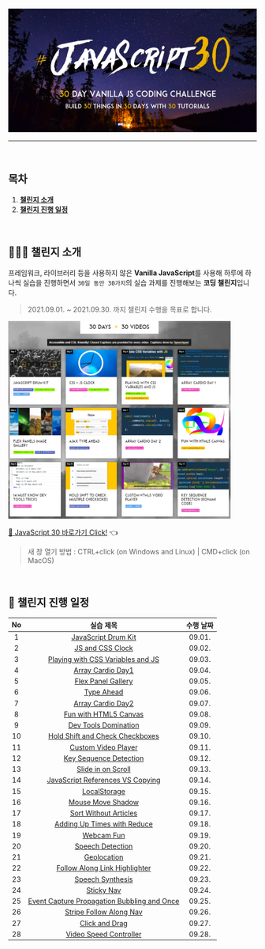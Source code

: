 <div align="center">    
  <br />
  <img src="./readme_assets/js30_logo.jpg" alt="JavaScript 30" height="250px" />
  <hr />
  <br />
</div>

## 목차

1. [**챌린지 소개**](#1)
2. [**챌린지 진행 일정**](#2)

<br />

<div id="1"></div>

## 💁🏻‍♂ 챌린지 소개

프레임워크, 라이브러리 등을 사용하지 않은 **Vanilla JavaScript**를 사용해 하루에 하나씩 실습을 진행하면서 `30일 동안 30가지`의 실습 과제를 진행해보는 **코딩 챌린지**입니다.

> 2021.09.01. ~ 2021.09.30. 까지 챌린지 수행을 목표로 합니다.

<img src="./readme_assets/example-page.png" alt="30 DAYS x 30 VIDEOS" height="400px" />

[🔗 JavaScript 30 바로가기 Click!](https://javascript30.com/) 👈

> 새 창 열기 방법 : CTRL+click (on Windows and Linux) | CMD+click (on MacOS)

<br />

<div id="2"></div>

## 📅 챌린지 진행 일정

| No  |                                                                           실습 제목                                                                            | 수행 날짜 |
| :-: | :------------------------------------------------------------------------------------------------------------------------------------------------------------: | :-------: |
|  1  |                         [JavaScript Drum Kit](https://github.com/JeongHwan-dev/javascript30-course/tree/master/01-JavaScript-Drum-Kit)                         |  09.01.   |
|  2  |                            [JS and CSS Clock](https://github.com/JeongHwan-dev/javascript30-course/tree/master/02-JS-and-CSS-Clock)                            |  09.02.   |
|  3  |                     [Playing with CSS Variables and JS](https://github.com/JeongHwan-dev/javascript30-course/tree/master/03-CSS-Variables)                     |  09.03.   |
|  4  |                           [Array Cardio Day1](https://github.com/JeongHwan-dev/javascript30-course/tree/master/04-Array-Cardio-Day1)                           |  09.04.   |
|  5  |                          [Flex Panel Gallery](https://github.com/JeongHwan-dev/javascript30-course/tree/master/05-Flex-Panel-Gallery)                          |  09.05.   |
|  6  |                                  [Type Ahead](https://github.com/JeongHwan-dev/javascript30-course/tree/master/06-Type-Ahead)                                  |  09.06.   |
|  7  |                           [Array Cardio Day2](https://github.com/JeongHwan-dev/javascript30-course/tree/master/07-Array-Cardio-Day2)                           |  09.07.   |
|  8  |                       [Fun with HTML5 Canvas](https://github.com/JeongHwan-dev/javascript30-course/tree/master/08-Fun-with-HTML5-Canvas)                       |  09.08.   |
|  9  |                        [Dev Tools Domination](https://github.com/JeongHwan-dev/javascript30-course/tree/master/09-Dev-Tools-Domination)                        |  09.09.   |
| 10  |             [Hold Shift and Check Checkboxes](https://github.com/JeongHwan-dev/javascript30-course/tree/master/10-Hold-Shift-and-Check-Checkboxes)             |  09.10.   |
| 11  |                         [Custom Video Player](https://github.com/JeongHwan-dev/javascript30-course/tree/master/11-Custom-Video-Player)                         |  09.11.   |
| 12  |                      [Key Sequence Detection](https://github.com/JeongHwan-dev/javascript30-course/tree/master/12-Key-Sequence-Detection)                      |  09.12.   |
| 13  |                          [Slide in on Scroll](https://github.com/JeongHwan-dev/javascript30-course/tree/master/13-Slide-in-on-Scroll)                          |  09.13.   |
| 14  |            [JavaScript References VS Copying](https://github.com/JeongHwan-dev/javascript30-course/tree/master/14-JavaScript-References-VS-Copying)            |  09.14.   |
| 15  |                                [LocalStorage](https://github.com/JeongHwan-dev/javascript30-course/tree/master/15-LocalStorage)                                |  09.15.   |
| 16  |                           [Mouse Move Shadow](https://github.com/JeongHwan-dev/javascript30-course/tree/master/16-Mouse-Move-Shadow)                           |  09.16.   |
| 17  |                       [Sort Without Articles](https://github.com/JeongHwan-dev/javascript30-course/tree/master/17-Sort-Without-Articles)                       |  09.17.   |
| 18  |                 [Adding Up Times with Reduce](https://github.com/JeongHwan-dev/javascript30-course/tree/master/18-Adding-Up-Times-with-Reduce)                 |  09.18.   |
| 19  |                                  [Webcam Fun](https://github.com/JeongHwan-dev/javascript30-course/tree/master/19-Webcam-Fun)                                  |  09.19.   |
| 20  |                            [Speech Detection](https://github.com/JeongHwan-dev/javascript30-course/tree/master/20-Speech-Detection)                            |  09.20.   |
| 21  |                                 [Geolocation](https://github.com/JeongHwan-dev/javascript30-course/tree/master/21-Geolocation)                                 |  09.21.   |
| 22  |               [Follow Along Link Highlighter](https://github.com/JeongHwan-dev/javascript30-course/tree/master/22-Follow-Along-Link-Highlighter)               |  09.22.   |
| 23  |                            [Speech Synthesis](https://github.com/JeongHwan-dev/javascript30-course/tree/master/23-Speech-Synthesis)                            |  09.23.   |
| 24  |                                  [Sticky Nav](https://github.com/JeongHwan-dev/javascript30-course/tree/master/24-Sticky-Nav)                                  |  09.24.   |
| 25  | [Event Capture Propagation Bubbling and Once](https://github.com/JeongHwan-dev/javascript30-course/tree/master/25-Event-Capture-Propagation-Bubbling-and-Once) |  09.25.   |
| 26  |                     [Stripe Follow Along Nav](https://github.com/JeongHwan-dev/javascript30-course/tree/master/26-Stripe-Follow-Along-Nav)                     |  09.26.   |
| 27  |                              [Click and Drag](https://github.com/JeongHwan-dev/javascript30-course/tree/master/27-Click-and-Drag)                              |  09.27.   |
| 28  |                      [Video Speed Controller](https://github.com/JeongHwan-dev/javascript30-course/tree/master/28-Video-Speed-Controller)                      |  09.28.   |

